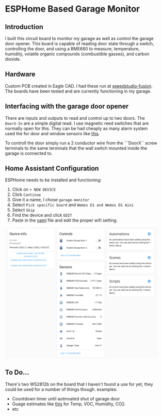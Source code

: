 # ESPHome Based Garage Monitor

## Introduction
I built this circuit board to monitor my garage as well as control the garage door opener. This board is capable of reading door state through a switch, controlling the door, and using a BME680 to measure, temperature, humidity, volatile organic compounds (combustible gasses), and carbon dioxide.

## Hardware
Custom PCB created in Eagle CAD. I had these run at [seeedstudio-fusion](https://www.seeedstudio.com/fusion_pcb.html). The boards have been tested and are currently functioning in my garage.

## Interfacing with the garage door opener
There are inputs and outputs to read and control up to two doors. The ```DoorX-In``` are a simple digital read. I use magnetic reed switches that are normally open for this. They can be had cheaply as many alarm system used the for door and window sensors like [this](https://www.amazon.com/VictorsHome-Magnetic-Surface-Adhesive-Security/dp/B094XJ7K8K).

To controll the door simply run a 2 conductor wire from the ```DoorX`` screw terminals to the same terminals that the wall switch mounted inside the garage is connected to.

## Home Assistant Configuration
ESPHome needs to be installed and functioning:
1) Click on ```+ NEW DEVICE```
1) Click ```Continue```
2) Give it a name, I chose ```garage-monitor```
3) Select ```Pick specific board``` and ```Wemos D1 and Wemos D1 mini```
4) Select ```Skip```
5) Find the device and click ```EDIT```
6) Paste in the [yaml](ESPHome/garage-sensor.yaml) file and edit the proper wifi setting.
  
![Home Assistant device view](/images/hass-device.png?raw=true "Home Assistant device view")

## To Do...
There's two WS2812b on the board that I haven't found a use for yet, they could be used for a number of things though. examples:
- Countdown timer until autmoated shut of garage door
- Guage estimates like [this](images/lovelace_gauge_segments.png) for Temp, VOC, Humidity, CO2.
- etc